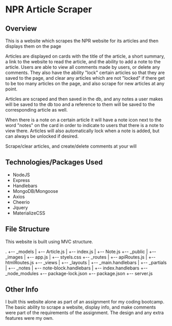 # NPR Article Scraper

## Overview
This is a website which scrapes the NPR website for its articles and then displays them on the page 

Articles are displayed on cards with the title of the article, a short summary, a link to the website to read the article, and the ability to add a note to the article. Users are able to view all comments made by users, or delete any comments. They also have the ability "lock" certain articles so that they are saved to the page, and clear any articles which are not "locked" if there get to be too many articles on the page, and also scrape for new articles at any point.

Articles are scraped and then saved in the db, and any notes a user makes will be saved to the db too and a reference to them will be saved to the corresponding article as well. 

When there is a note on a certain article it will have a note icon next to the word "notes" on the card in order to indicate to users that there is a note to view there. Articles will also automatically lock when a note is added, but can always be unlocked if desired. 

Scrape/clear articles, and create/delete comments at your will

## Technologies/Packages Used
- NodeJS
- Express
- Handlebars
- MongoDB/Mongoose
- Axios
- Cheerio
- Jquery
- MaterializeCSS


## File Structure
This website is built using MVC structure. 

.
+-- _models
|   +-- Article.js
|   +-- index.js
|   +-- Note.js
+-- _public
|   +-- _images
|   +-- app.js
|   +-- styels.css
+-- _routes
|   +-- apiRoutes.js
|   +-- htmlRoutes.js
+-- _views
|   +-- _layouts
|     +-- _main.handlebars
|   +-- _partials
|     +-- _notes
|       +-- note-block.handlebars
|   +-- index.handlebars
+-- _node_modules
+-- package-lock.json
+-- package.json
+-- server.js


## Other Info
I built this website alone as part of an assignment for my coding bootcamp. The basic ability to scrape a website, display info, and make comments were part of the requirements of the assignment. The design and any extra features were my own.